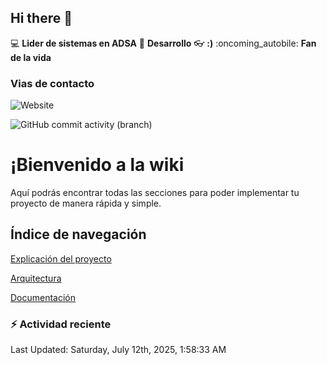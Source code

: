 ## Hi there 👋

:computer: **Lider de sistemas en ADSA**
:pencil: **Desarrollo**
:eyeglasses: **:)**
:oncoming_autobile: **Fan de la vida**

### Vias de contacto

![Website](https://img.shields.io/badge/pinbox.seccionamarilla.com-up-green?style=for-the-badge)

![GitHub commit activity (branch)](https://img.shields.io/github/commit-activity/m/juanduronadsa/juanduronadsa/main)

# ¡Bienvenido a la wiki

Aquí podrás encontrar todas las secciones para poder implementar tu proyecto de manera rápida y simple.

## Índice de navegación

[Explicación del proyecto](./Proyecto)

[Arquitectura](./Arquitectura)

[Documentación](./Documentación)


### :zap: Actividad reciente
<!--RECENT_ACTIVITY:start-->
<!--RECENT_ACTIVITY:end-->

<!--RECENT_ACTIVITY:last_update--> 
Last Updated: Saturday, July 12th, 2025, 1:58:33 AM
<!--RECENT_ACTIVITY:last_update_end-->
